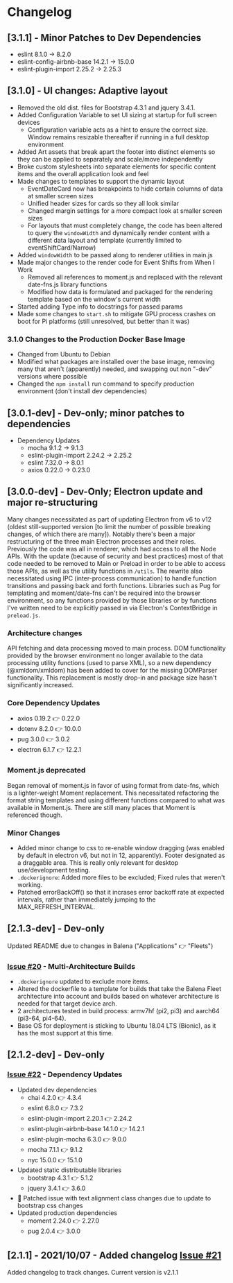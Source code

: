 # Changelog

## [3.1.1] - Minor Patches to Dev Dependencies

- eslint 8.1.0 -> 8.2.0
- eslint-config-airbnb-base 14.2.1 -> 15.0.0
- eslint-plugin-import 2.25.2 -> 2.25.3

## [3.1.0] - UI changes: Adaptive layout

- Removed the old dist. files for Bootstrap 4.3.1 and jquery 3.4.1.
- Added Configuration Variable to set UI sizing at startup for full screen devices
  - Configuration variable acts as a hint to ensure the correct size. Window remains resizable thereafter if running in a full desktop environment
- Added Art assets that break apart the footer into distinct elements so they can be applied to separately and scale/move independently
- Broke custom stylesheets into separate elements for specific content items and the overall application look and feel
- Made changes to templates to support the dynamic layout
  - EventDateCard now has breakpoints to hide certain columns of data at smaller screen sizes
  - Unified header sizes for cards so they all look similar
  - Changed margin settings for a more compact look at smaller screen sizes
  - For layouts that must completely change, the code has been altered to query the `windowWidth` and dynamically render content with a different data layout and template (currently limited to eventShiftCard/Narrow)
- Added `windowWidth` to be passed along to renderer utilities in main.js
- Made major changes to the render code for Event Shifts from When I Work
  - Removed all references to moment.js and replaced with the relevant date-fns.js library functions
  - Modified how data is formulated and packaged for the rendering template based on the window's current width
- Started adding Type info to docstrings for passed params
- Made some changes to `start.sh` to mitigate GPU process crashes on boot for Pi platforms (still unresolved, but better than it was)

### 3.1.0 Changes to the Production Docker Base Image

- Changed from Ubuntu to Debian
- Modified what packages are installed over the base image, removing many that aren't (apparently) needed, and swapping out non "-dev" versions where possible
- Changed the `npm install` run command to specify production environment (don't install dev dependencies)

## [3.0.1-dev] - Dev-only; minor patches to dependencies

- Dependency Updates
  - mocha 9.1.2 -> 9.1.3
  - eslint-plugin-import 2.24.2 -> 2.25.2
  - eslint 7.32.0 -> 8.0.1
  - axios 0.22.0 -> 0.23.0

## [3.0.0-dev] - Dev-Only; Electron update and major re-structuring

Many changes necessitated as part of updating Electron from v6 to v12 (oldest still-supported version [to limit the number of possible breaking changes, of which there are many]). Notably there's been a major restructuring of the three main Electron processes and their roles. Previously the code was all in renderer, which had access to all the Node APIs. With the update (because of security and best practices) most of that code needed to be removed to Main or Preload in order to be able to access those APIs, as well as the utility functions in `/utils`. The rewrite also necessitated using IPC (inter-process communication) to handle function transitions and passing back and forth functions. Libraries such as Pug for templating and moment/date-fns can't be required into the browser environment, so any functions provided by those libraries or by functions I've written need to be explicitly passed in via Electron's ContextBridge in `preload.js`.

### Architecture changes

API fetching and data processing moved to main process. DOM functionality provided by the browser environment no longer available to the data processing utility functions (used to parse XML), so a new dependency (@xmldom/xmldom) has been added to cover for the missing DOMParser functionality. This replacement is mostly drop-in and package size hasn't significantly increased.

### Core Dependency Updates

- axios 0.19.2 👉 0.22.0
- dotenv 8.2.0 👉 10.0.0
- pug 3.0.0 👉 3.0.2
- electron 6.1.7 👉 12.2.1

### Moment.js deprecated

Began removal of moment.js in favor of using format from date-fns, which is a lighter-weight Moment replacement. This necessitated refactoring the format string templates and using different functions compared to what was available in Moment.js. There are still many places that Moment is referenced though.

### Minor Changes

- Added minor change to css to re-enable window dragging (was enabled by default in electron v6, but not in 12, apparently). Footer designated as a draggable area. This is really only relevant for desktop use/development testing.
- `.dockerignore`: Added more files to be excluded; Fixed rules that weren't working.
- Patched errorBackOff() so that it incrases error backoff rate at expected intervals, rather than immediately jumping to the MAX_REFRESH_INTERVAL.

## [2.1.3-dev] - Dev-only

Updated README due to changes in Balena ("Applications" 👉 "Fleets")

### [Issue #20](https://github.com/uw-asa/wiw-events-shifts-display/issues/20) - Multi-Architecture Builds

- `.dockerignore` updated to exclude more items.
- Altered the dockerfile to a template for builds that take the Balena Fleet architecture into account and builds based on whatever architecture is needed for that target device arch.
- 2 architectures tested in build process: armv7hf (pi2, pi3) and aarch64 (pi3-64, pi4-64).
- Base OS for deployment is sticking to Ubuntu 18.04 LTS (Bionic), as it has the most support at this time.

## [2.1.2-dev] - Dev-only

### [Issue #22](https://github.com/uw-asa/wiw-events-shifts-display/issues/22) - Dependency Updates

- Updated dev dependencies
  - chai 4.2.0 👉 4.3.4
  - eslint 6.8.0 👉 7.3.2
  - eslint-plugin-import 2.20.1 👉 2.24.2
  - eslint-plugin-airbnb-base 14.1.0 👉 14.2.1
  - eslint-plugin-mocha 6.3.0 👉 9.0.0
  - mocha 7.1.1 👉 9.1.2
  - nyc 15.0.0 👉 15.1.0
- Updated static distributable libraries
  - bootstrap 4.3.1 👉 5.1.2
  - jquery 3.4.1 👉 3.6.0
- 🔧 Patched issue with text alignment class changes due to update to bootstrap css changes
- Updated production dependencies
  - moment 2.24.0 👉 2.27.0
  - pug 2.0.4 👉 3.0.0

## [2.1.1] - 2021/10/07 - Added changelog [Issue #21](https://github.com/uw-asa/wiw-events-shifts-display/issues/21)

Added changelog to track changes. Current version is v2.1.1
